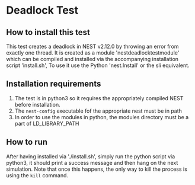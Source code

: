 # Deadlock Test

##  How to install this test

This test creates a deadlock in NEST v2.12.0 by throwing an error from exactly one thread. It is created as a module 'nestdeadlocktestmodule' which can be compiled and installed via the accompanying installation script 'install.sh', To use it use the Python 'nest.Install' or the sli equivalent.

##  Installation requirements

1.  The test is in python3 so it requires the appropriately compiled NEST before installation.
2.  The `nest-config` executable fof the appropriate nest must be in path
2.  In order to use the modules in python, the modules directory must be a part of LD_LIBRARY_PATH

##  How to run

After having installed via './install.sh', simply run the python script via python3, it should print a success message and then hang on the next simulation. Note that once this happens, the only way to kill the process is using the `kill` command.